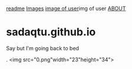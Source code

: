[readme](https://sadaqtu.github.io/0.png)
[Images](0.png)
[image of user](img(1).jpg)img of user 
[ABOUT](  https://sadaqtu.github.io/about.html)
# sadaqtu.github.io
Say but I'm going back to bed


.
<img src="0.png"width="23"height="34">
